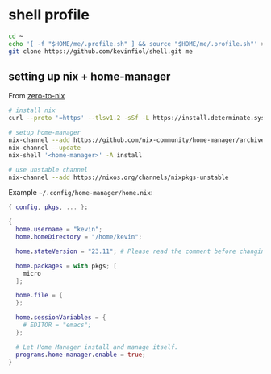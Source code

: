 # shell profile

```bash
cd ~
echo '[ -f "$HOME/me/.profile.sh" ] && source "$HOME/me/.profile.sh"' >> ~/.bashrc
git clone https://github.com/kevinfiol/shell.git me
```

## setting up nix + home-manager
From [zero-to-nix](https://zero-to-nix.com/start/install)
```bash
# install nix
curl --proto '=https' --tlsv1.2 -sSf -L https://install.determinate.systems/nix | sh -s -- install

# setup home-manager
nix-channel --add https://github.com/nix-community/home-manager/archive/master.tar.gz home-manager
nix-channel --update
nix-shell '<home-manager>' -A install

# use unstable channel
nix-channel --add https://nixos.org/channels/nixpkgs-unstable
```

Example `~/.config/home-manager/home.nix`:
```nix
{ config, pkgs, ... }:

{
  home.username = "kevin";
  home.homeDirectory = "/home/kevin";

  home.stateVersion = "23.11"; # Please read the comment before changing.

  home.packages = with pkgs; [
    micro
  ];

  home.file = {
  };

  home.sessionVariables = {
    # EDITOR = "emacs";
  };

  # Let Home Manager install and manage itself.
  programs.home-manager.enable = true;
}
```
